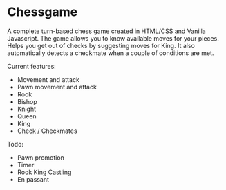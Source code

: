 # Chessgame

A complete turn-based chess game created in HTML/CSS and Vanilla Javascript. The game allows you to know available moves for your pieces. Helps you get out of checks by suggesting moves for King. It also automatically detects a checkmate when a couple of conditions are met. 

Current features:
- Movement and attack
- Pawn movement and attack
- Rook
- Bishop
- Knight
- Queen 
- King
- Check / Checkmates

Todo:
- Pawn promotion
- Timer
- Rook King Castling
- En passant